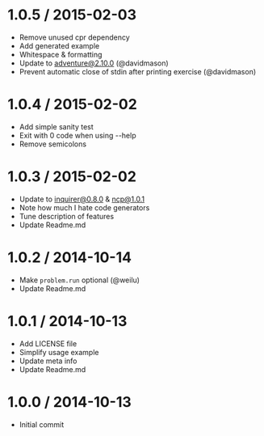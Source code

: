 1.0.5 / 2015-02-03
==================

  * Remove unused cpr dependency
  * Add generated example
  * Whitespace & formatting
  * Update to adventure@2.10.0 (@davidmason)
  * Prevent automatic close of stdin after printing exercise (@davidmason)

1.0.4 / 2015-02-02
==================

  * Add simple sanity test
  * Exit with 0 code when using --help
  * Remove semicolons

1.0.3 / 2015-02-02
==================

  * Update to inquirer@0.8.0 & ncp@1.0.1
  * Note how much I hate code generators
  * Tune description of features
  * Update Readme.md

1.0.2 / 2014-10-14
==================

  * Make `problem.run` optional (@weilu)
  * Update Readme.md

1.0.1 / 2014-10-13
==================

  * Add LICENSE file
  * Simplify usage example
  * Update meta info
  * Update Readme.md

1.0.0 / 2014-10-13
==================

  * Initial commit
